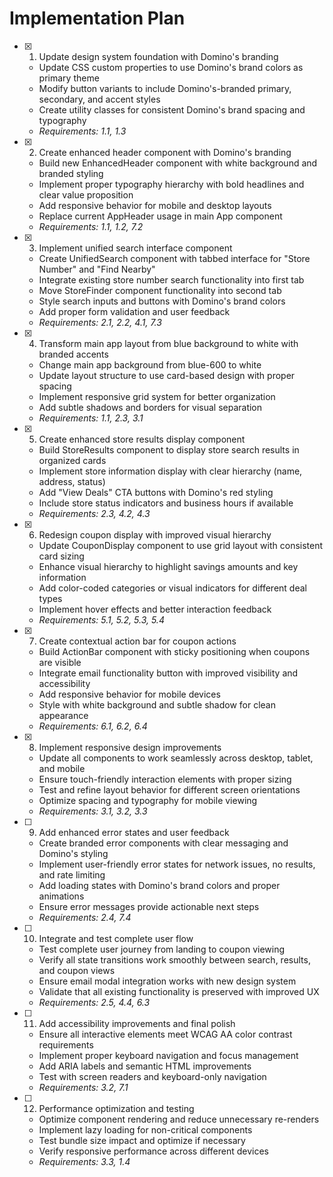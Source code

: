 # Implementation Plan

- [x] 1. Update design system foundation with Domino's branding
  - Update CSS custom properties to use Domino's brand colors as primary theme
  - Modify button variants to include Domino's-branded primary, secondary, and accent styles
  - Create utility classes for consistent Domino's brand spacing and typography
  - _Requirements: 1.1, 1.3_

- [x] 2. Create enhanced header component with Domino's branding
  - Build new EnhancedHeader component with white background and branded styling
  - Implement proper typography hierarchy with bold headlines and clear value proposition
  - Add responsive behavior for mobile and desktop layouts
  - Replace current AppHeader usage in main App component
  - _Requirements: 1.1, 1.2, 7.2_

- [x] 3. Implement unified search interface component
  - Create UnifiedSearch component with tabbed interface for "Store Number" and "Find Nearby"
  - Integrate existing store number search functionality into first tab
  - Move StoreFinder component functionality into second tab
  - Style search inputs and buttons with Domino's brand colors
  - Add proper form validation and user feedback
  - _Requirements: 2.1, 2.2, 4.1, 7.3_

- [x] 4. Transform main app layout from blue background to white with branded accents
  - Change main app background from blue-600 to white
  - Update layout structure to use card-based design with proper spacing
  - Implement responsive grid system for better organization
  - Add subtle shadows and borders for visual separation
  - _Requirements: 1.1, 2.3, 3.1_

- [x] 5. Create enhanced store results display component
  - Build StoreResults component to display store search results in organized cards
  - Implement store information display with clear hierarchy (name, address, status)
  - Add "View Deals" CTA buttons with Domino's red styling
  - Include store status indicators and business hours if available
  - _Requirements: 2.3, 4.2, 4.3_

- [x] 6. Redesign coupon display with improved visual hierarchy
  - Update CouponDisplay component to use grid layout with consistent card sizing
  - Enhance visual hierarchy to highlight savings amounts and key information
  - Add color-coded categories or visual indicators for different deal types
  - Implement hover effects and better interaction feedback
  - _Requirements: 5.1, 5.2, 5.3, 5.4_

- [x] 7. Create contextual action bar for coupon actions
  - Build ActionBar component with sticky positioning when coupons are visible
  - Integrate email functionality button with improved visibility and accessibility
  - Add responsive behavior for mobile devices
  - Style with white background and subtle shadow for clean appearance
  - _Requirements: 6.1, 6.2, 6.4_

- [x] 8. Implement responsive design improvements
  - Update all components to work seamlessly across desktop, tablet, and mobile
  - Ensure touch-friendly interaction elements with proper sizing
  - Test and refine layout behavior for different screen orientations
  - Optimize spacing and typography for mobile viewing
  - _Requirements: 3.1, 3.2, 3.3_

- [ ] 9. Add enhanced error states and user feedback
  - Create branded error components with clear messaging and Domino's styling
  - Implement user-friendly error states for network issues, no results, and rate limiting
  - Add loading states with Domino's brand colors and proper animations
  - Ensure error messages provide actionable next steps
  - _Requirements: 2.4, 7.4_

- [ ] 10. Integrate and test complete user flow
  - Test complete user journey from landing to coupon viewing
  - Verify all state transitions work smoothly between search, results, and coupon views
  - Ensure email modal integration works with new design system
  - Validate that all existing functionality is preserved with improved UX
  - _Requirements: 2.5, 4.4, 6.3_

- [ ] 11. Add accessibility improvements and final polish
  - Ensure all interactive elements meet WCAG AA color contrast requirements
  - Implement proper keyboard navigation and focus management
  - Add ARIA labels and semantic HTML improvements
  - Test with screen readers and keyboard-only navigation
  - _Requirements: 3.2, 7.1_

- [ ] 12. Performance optimization and testing
  - Optimize component rendering and reduce unnecessary re-renders
  - Implement lazy loading for non-critical components
  - Test bundle size impact and optimize if necessary
  - Verify responsive performance across different devices
  - _Requirements: 3.3, 1.4_